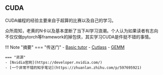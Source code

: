 ## CUDA
CUDA编程的经验主要来自于超算的比赛以及自己的学习。  

众所周知，老黄的N卡以及基本垄断了当下AI学习浪潮。个人认为如果读者有志向不仅仅做pytorch等framework的掉包侠，其实学习CUDA是件挺不错的事情。

<!-- prettier-ignore-start -->
!!! Note "摘要"
    === "传送门"
    - [Basic tutor](note.md)
    - [Cutlass](cutlass.md)
    - [GEMM](GEMM.md)

    === "资源"
    - [Nvidia官网](https://developer.nvidia.com/)
    - [一个非常不错的知乎笔记](https://zhuanlan.zhihu.com/p/597695921)
<!-- prettier-ignore-end -->